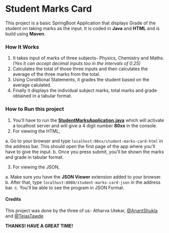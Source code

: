 Student Marks Card
==================

This project is a basic SpringBoot Application that displays Grade of
the student on taking marks as the input. It is coded in **Java** and
**HTML** and is build using **Maven**.

### How It Works

1.  It takes input of marks of three subjects- Physics, Chemistry and
    Maths. *(Yes it can accept decimal inputs too in the intervals of
    0.25)*
2.  Calculates the total of those three inputs and then calculates the
    average of the three marks from the total.
3.  Using Conditional Statements, it grades the student based on the
    average calulated.
4.  Finally it displays the individual subject marks, total marks and
    grade obtained in a tabular format.

### How to Run this project

1.  You'll have to run the
    **[StudentMarksApplication.java](StudentMarksApplication.java)**
    which will activate a localhost server and will give a 4 digit
    number **80xx** in the console.
2.  For viewing the HTML,

a.  Go to your browser and type `localhost:80xx/student-marks-card-html`
    in the address bar. This should open the first page of the app where
    you'll have to give the input.
b.  Once you press submit, you'll be shown the marks and grade in
    tabular format.

3.  For viewing the JSON,

a.  Make sure you have the **JSON Viewer** extension added to your
    browser.
b.  After that, type `localhost:8080/student-marks-card-json` in the
    address bar.
c.  You'll be able to see the program in JSON Format.

#### Credits

This project was done by the three of us- Atharva Utekar,
[@AnantShukla](https://github.com/Anant981) and
[@TejasTawde](https://github.com/curiousTejas)

**THANKS! HAVE A GREAT TIME!**
